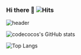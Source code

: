 ### Hi there 👋   ![Hits](https://hits.seeyoufarm.com/api/count/incr/badge.svg?url=https%3A%2F%2Fgithub.com%2Fcodecocos&count_bg=%237514BC&title_bg=%23470E72&icon=&icon_color=%23E7E7E7&title=hits&edge_flat=false)

<!--
**codecocos/codecocos** is a ✨ _special_ ✨ repository because its `README.md` (this file) appears on your GitHub profile.

Here are some ideas to get you started:

- 🔭 I’m currently working on ...
- 🌱 I’m currently learning ...
- 👯 I’m looking to collaborate on ...
- 🤔 I’m looking for help with ...
- 💬 Ask me about ...
- 📫 How to reach me: ...
- 😄 Pronouns: ...
- ⚡ Fun fact: ...
-->
![header](https://capsule-render.vercel.app/api?type=waving&color=blue&height=300&section=header&text=codecocos&fontSize=90)







![codecocos's GitHub stats](https://github-readme-stats.vercel.app/api?username=codecocos&&show_icons=true&theme=midnight-purple)

![Top Langs](https://github-readme-stats.vercel.app/api/top-langs/?username=codecocos&layout=compact)

